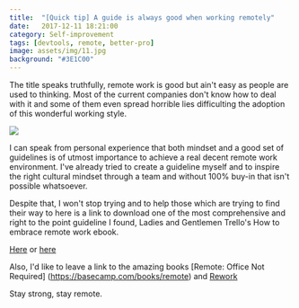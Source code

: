 ```yaml
---
title:  "[Quick tip] A guide is always good when working remotely"
date:   2017-12-11 18:21:00
category: Self-improvement
tags: [devtools, remote, better-pro]
image: assets/img/11.jpg
background: "#3E1C00"
---
```


The title speaks truthfully, remote work is good but ain't easy as people are used to thinking. Most of the current companies don't know how to deal with it and some of them even spread horrible lies difficulting the adoption of this wonderful working style.

![](/assets/img/laptop-notebook-working-outside.jpg)

I can speak from personal experience that both mindset and a good set of guidelines is of utmost importance to achieve a real decent remote work environment. I've already tried to create a guideline myself and to inspire the right cultural mindset through a team and without 100% buy-in that isn't possible whatsoever.

Despite that, I won't stop trying and to help those which are trying to find their way to here is a link to download one of the most comprehensive and right to the point guideline I found, Ladies and Gentlemen Trello's How to embrace remote work ebook.

[Here](http://info.trello.com/embrace-remote-work-ultimate-guide) or [here](/assets/img/Trello-Embrace-Remote-Work-Ultimate-Guide.pdf)

Also, I'd like to leave a link to the amazing books [Remote: Office Not Required]
(https://basecamp.com/books/remote) and [Rework](https://basecamp.com/books/rework)

Stay strong, stay remote.